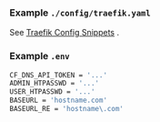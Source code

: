 ### Example `./config/traefik.yaml`

See [Traefik Config Snippets](https://blog.quitw.org//post/Traefik%20Config%20Snippets.html) .

### Example `.env`

```sh
CF_DNS_API_TOKEN = '...'
ADMIN_HTPASSWD = '...'
USER_HTPASSWD = '...'
BASEURL = 'hostname.com'
BASEURL_RE = 'hostname\.com'
```
